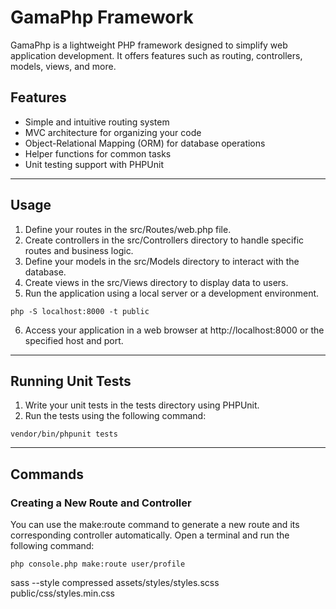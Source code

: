 # GamaPhp Framework

GamaPhp is a lightweight PHP framework designed to simplify web application development. It offers features such as routing, controllers, models, views, and more.

## Features

- Simple and intuitive routing system
- MVC architecture for organizing your code
- Object-Relational Mapping (ORM) for database operations
- Helper functions for common tasks
- Unit testing support with PHPUnit
---


## Usage
1. Define your routes in the src/Routes/web.php file.
2. Create controllers in the src/Controllers directory to handle specific routes and business logic.
3. Define your models in the src/Models directory to interact with the database.
4. Create views in the src/Views directory to display data to users.
5. Run the application using a local server or a development environment.
```shell
php -S localhost:8000 -t public
```
6. Access your application in a web browser at http://localhost:8000 or the specified host and port.
---


## Running Unit Tests
1. Write your unit tests in the tests directory using PHPUnit.
2. Run the tests using the following command:
```shell
vendor/bin/phpunit tests
```
---


## Commands
### Creating a New Route and Controller

You can use the make:route command to generate a new route and its corresponding controller automatically. Open a terminal and run the following command:
```shell
php console.php make:route user/profile
```

sass --style compressed assets/styles/styles.scss public/css/styles.min.css
